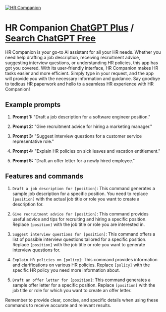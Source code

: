 
[![HR Companion](https://files.oaiusercontent.com/file-2pQ2F4uzh3YzpQGPOKOVH3Ol?se=2123-10-17T02%3A50%3A23Z&sp=r&sv=2021-08-06&sr=b&rscc=max-age%3D31536000%2C%20immutable&rscd=attachment%3B%20filename%3De1542200-df64-4bcb-9030-8314e490dd28.png&sig=FK4gaRvJ9eDmJVy4iiuw2pEL61%2B8NOWEoBHu1DajGmI%3D)](https://chat.openai.com/g/g-hHUcCySoc-hr-companion)

# HR Companion [ChatGPT Plus](https://chat.openai.com/g/g-hHUcCySoc-hr-companion) / [Search ChatGPT Free](https://gptcall.net/index.html#/?search=HR%20Companion)

HR Companion is your go-to AI assistant for all your HR needs. Whether you need help drafting a job description, receiving recruitment advice, suggesting interview questions, or understanding HR policies, this app has got you covered. With its user-friendly interface, HR Companion makes HR tasks easier and more efficient. Simply type in your request, and the app will provide you with the necessary information and guidance. Say goodbye to tedious HR paperwork and hello to a seamless HR experience with HR Companion!

## Example prompts

1. **Prompt 1:** "Draft a job description for a software engineer position."

2. **Prompt 2:** "Give recruitment advice for hiring a marketing manager."

3. **Prompt 3:** "Suggest interview questions for a customer service representative role."

4. **Prompt 4:** "Explain HR policies on sick leaves and vacation entitlement."

5. **Prompt 5:** "Draft an offer letter for a newly hired employee."

## Features and commands

1. `Draft a job description for [position]`: This command generates a sample job description for a specific position. You need to replace `[position]` with the actual job title or role you want to create a description for.

2. `Give recruitment advice for [position]`: This command provides useful advice and tips for recruiting and hiring a specific position. Replace `[position]` with the job title or role you are interested in.

3. `Suggest interview questions for [position]`: This command offers a list of possible interview questions tailored for a specific position. Replace `[position]` with the job title or role you want to generate interview questions for.

4. `Explain HR policies on [policy]`: This command provides information and clarifications on various HR policies. Replace `[policy]` with the specific HR policy you need more information about.

5. `Draft an offer letter for [position]`: This command generates a sample offer letter for a specific position. Replace `[position]` with the job title or role for which you want to create an offer letter.

Remember to provide clear, concise, and specific details when using these commands to receive accurate and relevant results.


